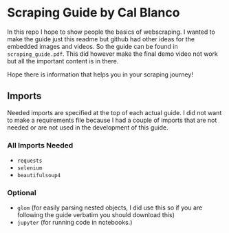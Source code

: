 # Scraping Guide by Cal Blanco

In this repo I hope to show people the basics of webscraping. I wanted to make the guide just this readme but github had other ideas for the embedded images and videos. So the guide can be found in `scraping_guide.pdf`. This did however make the final demo video not work but all the important content is in there.

Hope there is information that helps you in your scraping journey!

## Imports
Needed imports are specified at the top of each actual guide. I did not want to make a requirements file because I had a couple of imports that are not needed or are not used in the development of this guide.

### All Imports Needed
- `requests`
- `selenium`
- `beautifulsoup4`

### Optional
- `glom` (for easily parsing nested objects, I did use this so if you are following the guide verbatim you should download this)
- `jupyter` (for running code in notebooks.)

